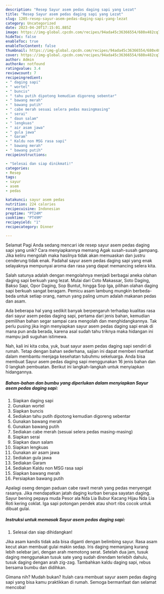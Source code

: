 ```yaml
---
description: "Resep Sayur asem pedas daging sapi yang Lezat"
title: "Resep Sayur asem pedas daging sapi yang Lezat"
slug: 1205-resep-sayur-asem-pedas-daging-sapi-yang-lezat
category: Uncategorized
date: 2023-04-20T17:15:01.885Z
image: https://img-global.cpcdn.com/recipes/94ada45c36366554/680x482cq70/sayur-asem-pedas-daging-sapi-foto-resep-utama.jpg
hideToc: false
enableToc: true
enableTocContent: false
thumbnail: https://img-global.cpcdn.com/recipes/94ada45c36366554/680x482cq70/sayur-asem-pedas-daging-sapi-foto-resep-utama.jpg
cover: https://img-global.cpcdn.com/recipes/94ada45c36366554/680x482cq70/sayur-asem-pedas-daging-sapi-foto-resep-utama.jpg
author: Admin
authorAv: notfound
ratingvalue: 3.4
reviewcount: 7
recipeingredient:
- " daging sapi"
- " wortel"
- " buncis"
- " tahu putih dipotong kemudian digoreng sebentar"
- " bawang merah"
- " bawang putih"
- " cabe merah sesuai selera pedas masingmasing"
- " serai"
- " daun salam"
- " lengkuas"
- " air asam jawa"
- " gula jawa"
- " Garam"
- " Kaldu non MSG rasa sapi"
- " bawang merah"
- " bawang putih"
recipeinstructions:

- "Selesai dan siap dinikmati!"
categories:
- Resep
tags:
- sayur
- asem
- pedas

katakunci: sayur asem pedas 
nutrition: 224 calories
recipecuisine: Indonesian
preptime: "PT24M"
cooktime: "PT49M"
recipeyield: "1"
recipecategory: Dinner

---
```



Selamat Pagi Anda sedang mencari ide resep sayur asem pedas daging sapi yang unik? Cara menyiapkannya memang Agak susah-susah gampang. Jika keliru mengolah maka hasilnya tidak akan memuaskan dan justru cenderung tidak enak. Padahal sayur asem pedas daging sapi yang enak selayaknya mempunyai aroma dan rasa yang dapat memancing selera kita.


Salah satunya adalah dengan mengolahnya menjadi berbagai aneka olahan daging sapi berkuah yang lezat. Mulai dari Coto Makassar, Soto Daging, Bakso Sapi, Opor Daging, Sop Buntut, hingga Sop Iga, pilihan olahan daging sapi berkuah sangat beragam. Pemicu asam lambung mungkin berbeda-beda untuk setiap orang, namun yang paling umum adalah makanan pedas dan asam.

Ada beberapa hal yang sedikit banyak berpengaruh terhadap kualitas rasa dari sayur asem pedas daging sapi, pertama dari jenis bahan, kemudian pemilihan bahan segar sampai cara mengolah dan menghidangkannya. Tak perlu pusing jika ingin menyiapkan sayur asem pedas daging sapi enak di mana pun anda berada, karena asal sudah tahu triknya maka hidangan ini mampu jadi suguhan istimewa.


Nah, kali ini kita coba, yuk, buat sayur asem pedas daging sapi sendiri di rumah. Tetap dengan bahan sederhana, sajian ini dapat memberi manfaat dalam membantu menjaga kesehatan tubuhmu sekeluarga. Anda bisa membuat Sayur asem pedas daging sapi menggunakan 16 jenis bahan dan 0 langkah pembuatan. Berikut ini langkah-langkah untuk menyiapkan hidangannya.

<!--inarticleads1-->

##### Bahan-bahan dan bumbu yang diperlukan dalam menyiapkan Sayur asem pedas daging sapi:

1. Siapkan  daging sapi
1. Gunakan  wortel
1. Siapkan  buncis
1. Sediakan  tahu putih dipotong kemudian digoreng sebentar
1. Gunakan  bawang merah
1. Gunakan  bawang putih
1. Sediakan  cabe merah (sesuai selera pedas masing-masing)
1. Siapkan  serai
1. Siapkan  daun salam
1. Siapkan  lengkuas
1. Gunakan  air asam jawa
1. Sediakan  gula jawa
1. Sediakan  Garam
1. Sediakan  Kaldu non MSG rasa sapi
1. Siapkan  bawang merah
1. Persiapkan  bawang putih


Apalagi oseng dengan paduan cabe rawit merah yang pedas menyengat rasanya. Jika mendapatkan jatah daging kurban berupa sayatan daging. Sayur bening pepaya muda Pesor ala Nda Lia Bubur Kacang Hijau Nda Lia Roti kering coklat. Iga sapi potongan pendek atau short ribs cocok untuk dibuat gulai. 

<!--inarticleads2-->

##### Instruksi untuk memasak Sayur asem pedas daging sapi:


1. Selesai dan siap dihidangkan!

Jika asam kandis tidak ada bisa diganti dengan belimbing sayur. Rasa asam kecut akan membuat gulai makin sedap. Iris daging memanjang kurang lebih selebar jari, dengan arah memotong serat. Setelah dua jam, tusuk daging menggunakan tusuk sate yang sudah direndam terlebih dahulu, tusuk daging dengan arah zig-zag. Tambahkan kaldu daging sapi, rebus bersama bumbu dan didihkan. 

Gimana nih? Mudah bukan? Itulah cara membuat sayur asem pedas daging sapi yang bisa kamu praktikkan di rumah. Semoga bermanfaat dan selamat mencoba!
